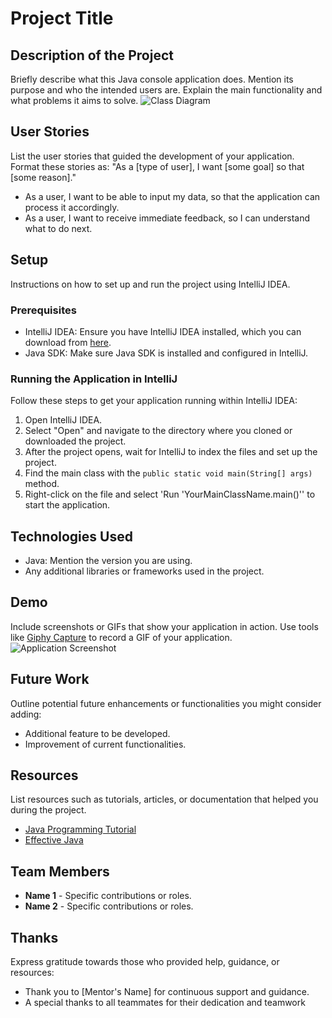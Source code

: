 # Project Title
## Description of the Project
Briefly describe what this Java console application does. Mention its purpose and who the intended users are. Explain the main functionality and what problems it aims to solve.
![Class Diagram](path/to/your/class_diagram.png)
## User Stories
List the user stories that guided the development of your application. Format these stories as: "As a [type of user], I want [some goal] so that [some reason]."
- As a user, I want to be able to input my data, so that the application can process it accordingly.
- As a user, I want to receive immediate feedback, so I can understand what to do next.
## Setup
Instructions on how to set up and run the project using IntelliJ IDEA.
### Prerequisites
- IntelliJ IDEA: Ensure you have IntelliJ IDEA installed, which you can download from [here](https://www.jetbrains.com/idea/download/).
- Java SDK: Make sure Java SDK is installed and configured in IntelliJ.
### Running the Application in IntelliJ
Follow these steps to get your application running within IntelliJ IDEA:
1. Open IntelliJ IDEA.
2. Select "Open" and navigate to the directory where you cloned or downloaded the project.
3. After the project opens, wait for IntelliJ to index the files and set up the project.
4. Find the main class with the `public static void main(String[] args)` method.
5. Right-click on the file and select 'Run 'YourMainClassName.main()'' to start the application.
## Technologies Used
- Java: Mention the version you are using.
- Any additional libraries or frameworks used in the project.
## Demo
Include screenshots or GIFs that show your application in action. Use tools like [Giphy Capture](https://giphy.com/apps/giphycapture) to record a GIF of your application.
![Application Screenshot](path/to/your/screenshot.png)
## Future Work
Outline potential future enhancements or functionalities you might consider adding:
- Additional feature to be developed.
- Improvement of current functionalities.
## Resources
List resources such as tutorials, articles, or documentation that helped you during the project.
- [Java Programming Tutorial](https://www.example.com)
- [Effective Java](https://www.example.com)
## Team Members
- **Name 1** - Specific contributions or roles.
- **Name 2** - Specific contributions or roles.
## Thanks
Express gratitude towards those who provided help, guidance, or resources:
- Thank you to [Mentor's Name] for continuous support and guidance.
- A special thanks to all teammates for their dedication and teamwork
